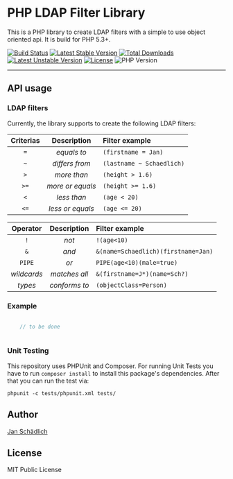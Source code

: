 # PHP LDAP Filter Library

This is a PHP library to create LDAP filters with a simple to use object oriented api. It is build for PHP 5.3+.

[![Build Status](https://travis-ci.org/jschaedl/php-ldapfilter.svg?branch=master)](https://travis-ci.org/jschaedl/php-ldapfilter)
[![Latest Stable Version](https://poser.pugx.org/jschaedl/ldapfilter/v/stable)](https://packagist.org/packages/jschaedl/php-ldapfilter) 
[![Total Downloads](https://poser.pugx.org/jschaedl/ldapfilter/downloads)](https://packagist.org/packages/jschaedl/php-ldapfilter) 
[![Latest Unstable Version](https://poser.pugx.org/jschaedl/ldapfilter/v/unstable)](https://packagist.org/packages/jschaedl/php-ldapfilter) 
[![License](https://poser.pugx.org/jschaedl/ldapfilter/license)](https://packagist.org/packages/jschaedl/php-ldapfilter)
![PHP Version](https://img.shields.io/badge/version-PHP%205.3%2B-lightgrey.svg)


---

## API usage

### LDAP filters

Currently, the library supports to create the following LDAP filters:

| Criterias   | Description       | Filter example |
|:-----------:|:-----------------:|:--------------|
| `=`         | *equals to*       | `(firstname = Jan)` |
| `~`         | *differs from*    | `(lastname ~ Schaedlich)` |
| `>`         | *more than*       | `(height > 1.6)` |
| `>=`        | *more or equals*  | `(height >= 1.6)` |
| `<`         | *less than*       | `(age < 20)` |
| `<=`        | *less or equals*  | `(age <= 20)` |


| Operator    | Description       | Filter example |
|:-----------:|:-----------------:|:--------------|
| `!`         | *not*             | `!(age<10)` |
| `&`         | *and*             | `&(name=Schaedlich)(firstname=Jan)` |
| `PIPE`      | *or*              | `PIPE(age<10)(male=true)` |
| *wildcards* | *matches all*     |	`&(firstname=J*)(name=Sch?)` |
| *types*     | *conforms to*     | `(objectClass=Person)` |

### Example

```php
 
	// to be done
 
 ```	

### Unit Testing

This repository uses PHPUnit and Composer. For running Unit Tests you have to run `composer install` to install this package's dependencies. After that you can run the test via:

```
phpunit -c tests/phpunit.xml tests/
```
   
## Author

[Jan Schädlich](https://github.com/jschaedl)


## License

MIT Public License
